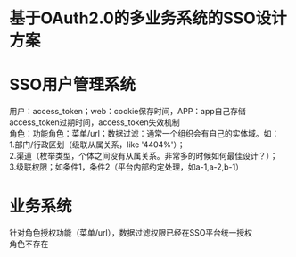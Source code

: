 # 基于OAuth2.0的多业务系统的SSO设计方案

# SSO用户管理系统
用户：access_token；web：cookie保存时间，APP：app自己存储access_token过期时间，access_token失效机制  
角色：功能角色：菜单/url；数据过滤：通常一个组织会有自己的实体域。如：  
1.部门/行政区划（级联从属关系，like '4404%'）；  
2.渠道（枚举类型，个体之间没有从属关系。非常多的时候如何最佳设计？）；  
3.级联权限；如条件1，条件2（平台内部约定处理，如a-1,a-2,b-1）

# 业务系统
针对角色授权功能（菜单/url），数据过滤权限已经在SSO平台统一授权  
角色不存在
